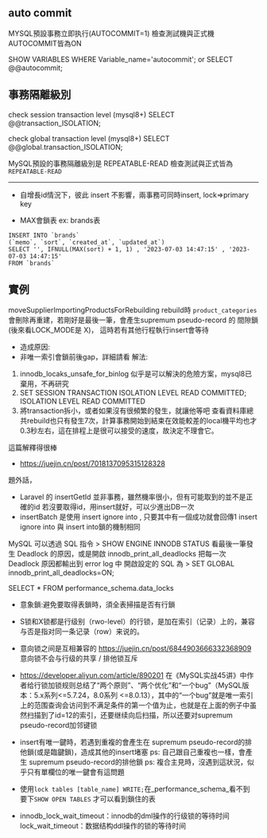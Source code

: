auto commit
--------
MYSQL預設事務立即执行(AUTOCOMMIT=1)
檢查測試機與正式機AUTOCOMMIT皆為ON

SHOW VARIABLES WHERE Variable_name='autocommit';
or
SELECT @@autocommit;

事務隔離級別
---------
check session transaction level (mysql8+)
SELECT @@transaction_ISOLATION;

check global transaction level (mysql8+)
SELECT @@global.transaction_ISOLATION;

MySQL預設的事務隔離級別是 REPEATABLE-READ
檢查測試與正式皆為 `REPEATABLE-READ`

*** 
* 自增長id情況下，彼此 insert 不影響，兩事務可同時insert, lock=>primary key

* MAX會鎖表
ex: brands表
```
INSERT INTO `brands`
(`memo`, `sort`, `created_at`, `updated_at`)
SELECT '', IFNULL(MAX(sort) + 1, 1) , '2023-07-03 14:47:15' , '2023-07-03 14:47:15'
FROM `brands`
```


實例
--------
moveSupplierImportingProductsForRebuilding rebuild時 `product_categories`  會刪除再重建，若剛好是最後一筆，會產生supremum pseudo-record 的 間隙鎖(後來看LOCK_MODE是 X)，
這時若有其他行程執行insert會等待
* 造成原因:
* 非唯一索引會鎖前後gap，詳細請看
解法:
1. innodb_locaks_unsafe_for_binlog 似乎是可以解決的危險方案，mysql8已棄用，不再研究
2. SET SESSION TRANSACTION ISOLATION LEVEL READ COMMITTED;
   ISOLATION LEVEL READ COMMITTED
3. 將transaction拆小，或者如果沒有很頻繁的發生，就讓他等吧
   查看資料庫總共rebuild也只有發生7次，計算事務開始到結束在效能較差的local機平均也才0.3秒左右，這在排程上是很可以接受的速度，故決定不理會它。
  

這篇解釋得很棒
* https://juejin.cn/post/7018137095315128328



題外話，
* Laravel 的 insertGetId 並非事務，雖然機率很小，但有可能取到的並不是正確的id
若沒要取得id，用insert就好，可以少進出DB一次
* insertBatch 是使用 insert ignore into , 只要其中有一個成功就會回傳1
	insert ignore into 與 insert into鎖的機制相同


MySQL 可以透過 SQL 指令 > SHOW ENGINE INNODB STATUS 看最後一筆發生 Deadlock 的原因，或是開啟 innodb_print_all_deadlocks 把每一次 Deadlock 原因都輸出到 error log 中
開啟設定的 SQL 為 > SET GLOBAL innodb_print_all_deadlocks=ON;


SELECT * FROM performance_schema.data_locks


* 意象鎖:避免要取得表鎖時，須全表掃描是否有行鎖
* S锁和X锁都是行级别（rwo-level）的行锁，是加在索引（记录）上的，兼容与否是指对同一条记录（row）来说的。
* 意向锁之间是互相兼容的
  https://juejin.cn/post/6844903666332368909
  意向锁不会与行级的共享 / 排他锁互斥

* https://developer.aliyun.com/article/890201
在《MySQL实战45讲》中作者给行锁加锁规则总结了“两个原则”、“两个优化”和“一个bug”（MySQL版本：5.x系列<=5.7.24，8.0系列 <=8.0.13），其中的“一个bug”就是唯一索引上的范围查询会访问到不满足条件的第一个值为止，也就是在上面的例子中虽然扫描到了id=12的索引，还要继续向后扫描，所以还要对supremum pseudo-record加邻键锁

* insert有唯一鍵時，若遇到重複的會產生在 supremum pseudo-record的排他鎖(或是臨鍵鎖)，造成其他的insert堵塞
  ps: 自己跟自己重複也一樣，會產生 supremum pseudo-record的排他鎖
  ps: 複合主見時，沒遇到這狀況，似乎只有單欄位的唯一鍵會有這問題

* 使用`lock tables [table_name] WRITE;`在_performance_schema_看不到
  要下`SHOW OPEN TABLES` 才可以看到鎖住的表

* innodb_lock_wait_timeout：innodb的dml操作的行级锁的等待时间
  lock_wait_timeout：数据结构ddl操作的锁的等待时间
